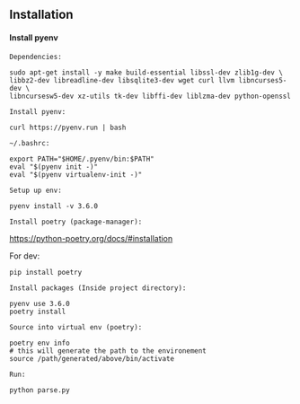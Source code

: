 ## Installation

#### Install pyenv

`Dependencies:`

```
sudo apt-get install -y make build-essential libssl-dev zlib1g-dev \
libbz2-dev libreadline-dev libsqlite3-dev wget curl llvm libncurses5-dev \
libncursesw5-dev xz-utils tk-dev libffi-dev liblzma-dev python-openssl
```

`Install pyenv:`

```
curl https://pyenv.run | bash
```

`~/.bashrc:`

```
export PATH="$HOME/.pyenv/bin:$PATH"
eval "$(pyenv init -)"
eval "$(pyenv virtualenv-init -)"
```


`Setup up env:`

```
pyenv install -v 3.6.0
```

`Install poetry (package-manager):`

https://python-poetry.org/docs/#installation

For dev: 

```
pip install poetry
```

`Install packages (Inside project directory):` 

```
pyenv use 3.6.0
poetry install
```

`Source into virtual env (poetry):`

```
poetry env info
# this will generate the path to the environement
source /path/generated/above/bin/activate
```

`Run:`

```
python parse.py
```
